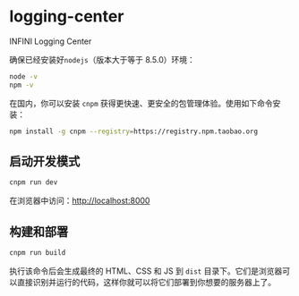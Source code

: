 # logging-center

INFINI Logging Center

确保已经安装好`nodejs`（版本大于等于 8.5.0）环境：
```sh
node -v
npm -v
```
在国内，你可以安装 `cnpm` 获得更快速、更安全的包管理体验。使用如下命令安装：
```sh
npm install -g cnpm --registry=https://registry.npm.taobao.org
```

## 启动开发模式

```sh
cnpm run dev
```

在浏览器中访问：[http://localhost:8000](http://localhost:8000) 


## 构建和部署

```sh
cnpm run build
```

执行该命令后会生成最终的 HTML、CSS 和 JS 到 `dist` 目录下。它们是浏览器可以直接识别并运行的代码，这样你就可以将它们部署到你想要的服务器上了。